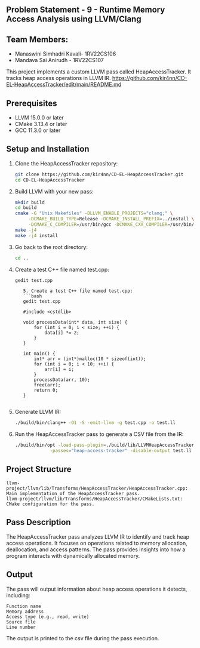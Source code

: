 ## Problem Statement - 9 - Runtime Memory Access Analysis using LLVM/Clang

## Team Members:
- Manaswini Simhadri Kavali- 1RV22CS106
- Mandava Sai Anirudh - 1RV22CS107

This project implements a custom LLVM pass called HeapAccessTracker. It tracks heap access operations in LLVM IR.
https://github.com/kir4nn/CD-EL-HeapAccessTracker/edit/main/README.md
## Prerequisites

- LLVM 15.0.0 or later
- CMake 3.13.4 or later
- GCC 11.3.0 or later

## Setup and Installation

1. Clone the HeapAccessTracker repository:
   ```bash
   git clone https://github.com/kir4nn/CD-EL-HeapAccessTracker.git
   cd CD-EL-HeapAccessTracker
2. Build LLVM with your new pass:

   ```bash
   mkdir build
   cd build
   cmake -G "Unix Makefiles" -DLLVM_ENABLE_PROJECTS="clang;" \
        -DCMAKE_BUILD_TYPE=Release -DCMAKE_INSTALL_PREFIX=../install \
        -DCMAKE_C_COMPILER=/usr/bin/gcc -DCMAKE_CXX_COMPILER=/usr/bin/g++ ../llvm
   make -j4
   make -j4 install
3. Go back to the root directory:
   ```bash
   cd ..
5. Create a test C++ file named test.cpp:
      ```bash
      gedit test.cpp
      ```
   ```
      5. Create a test C++ file named test.cpp:
      ```bash
      gedit test.cpp
      ```
   ```
      #include <cstdlib>
      
      void processData(int* data, int size) {
          for (int i = 0; i < size; ++i) {
              data[i] *= 2;
          }
      }
      
      int main() {
          int* arr = (int*)malloc(10 * sizeof(int));
          for (int i = 0; i < 10; ++i) {
              arr[i] = i;
          }
          processData(arr, 10);
          free(arr);
          return 0;
      }
   ```

   ```
5. Generate LLVM IR:
   ```bash
   ./build/bin/clang++ -O1 -S -emit-llvm -g test.cpp -o test.ll
6. Run the HeapAccessTracker pass to generate a CSV file from the IR:
   ```bash
   ./build/bin/opt -load-pass-plugin=./build/lib/LLVMHeapAccessTracker.so \
                -passes="heap-access-tracker" -disable-output test.ll -debug-pass-manager
## Project Structure

    llvm-project/llvm/lib/Transforms/HeapAccessTracker/HeapAccessTracker.cpp: Main implementation of the HeapAccessTracker pass.
    llvm-project/llvm/lib/Transforms/HeapAccessTracker/CMakeLists.txt: CMake configuration for the pass.

## Pass Description

The HeapAccessTracker pass analyzes LLVM IR to identify and track heap access operations. It focuses on operations related to memory allocation, deallocation, and access patterns. The pass provides insights into how a program interacts with dynamically allocated memory.

## Output

The pass will output information about heap access operations it detects, including:

    Function name
    Memory address
    Access type (e.g., read, write)
    Source file
    Line number

The output is printed to the csv file during the pass execution.

